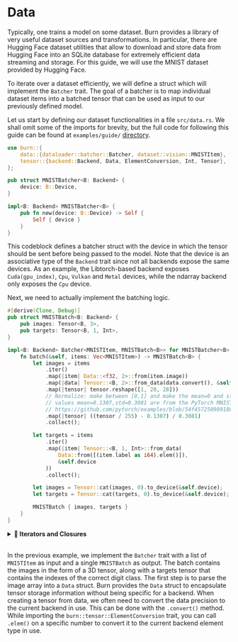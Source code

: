 # Data

Typically, one trains a model on some dataset. Burn provides a library of very useful dataset
sources and transformations. In particular, there are Hugging Face dataset utilities that allow to
download and store data from Hugging Face into an SQLite database for extremely efficient data
streaming and storage. For this guide, we will use the MNIST dataset provided by Hugging Face.

To iterate over a dataset efficiently, we will define a struct which will implement the `Batcher`
trait. The goal of a batcher is to map individual dataset items into a batched tensor that can be
used as input to our previously defined model.

Let us start by defining our dataset functionalities in a file `src/data.rs`. We shall omit some of the imports for brevity,
but the full code for following this guide can be found at `examples/guide/` [directory](https://github.com/tracel-ai/burn/tree/main/examples/guide).

```rust , ignore
use burn::{
    data::{dataloader::batcher::Batcher, dataset::vision::MNISTItem},
    tensor::{backend::Backend, Data, ElementConversion, Int, Tensor},
};

pub struct MNISTBatcher<B: Backend> {
    device: B::Device,
}

impl<B: Backend> MNISTBatcher<B> {
    pub fn new(device: B::Device) -> Self {
        Self { device }
    }
}

```

This codeblock defines a batcher struct with the device in which the tensor should be sent before
being passed to the model. Note that the device is an associative type of the `Backend` trait since
not all backends expose the same devices. As an example, the Libtorch-based backend exposes
`Cuda(gpu_index)`, `Cpu`, `Vulkan` and `Metal` devices, while the ndarray backend only exposes the
`Cpu` device.

Next, we need to actually implement the batching logic.

```rust , ignore
#[derive(Clone, Debug)]
pub struct MNISTBatch<B: Backend> {
    pub images: Tensor<B, 3>,
    pub targets: Tensor<B, 1, Int>,
}

impl<B: Backend> Batcher<MNISTItem, MNISTBatch<B>> for MNISTBatcher<B> {
    fn batch(&self, items: Vec<MNISTItem>) -> MNISTBatch<B> {
        let images = items
            .iter()
            .map(|item| Data::<f32, 2>::from(item.image))
            .map(|data| Tensor::<B, 2>::from_data(data.convert(), &self.device))
            .map(|tensor| tensor.reshape([1, 28, 28]))
            // Normalize: make between [0,1] and make the mean=0 and std=1
            // values mean=0.1307,std=0.3081 are from the PyTorch MNIST example
            // https://github.com/pytorch/examples/blob/54f4572509891883a947411fd7239237dd2a39c3/mnist/main.py#L122
            .map(|tensor| ((tensor / 255) - 0.1307) / 0.3081)
            .collect();

        let targets = items
            .iter()
            .map(|item| Tensor::<B, 1, Int>::from_data(
                Data::from([(item.label as i64).elem()]),
                &self.device
            ))
            .collect();

        let images = Tensor::cat(images, 0).to_device(&self.device);
        let targets = Tensor::cat(targets, 0).to_device(&self.device);

        MNISTBatch { images, targets }
    }
}
```

<details>
<summary><strong>🦀 Iterators and Closures</strong></summary>

The iterator pattern allows you to perform some tasks on a sequence of items in turn.

In this example, an iterator is created over the `MNISTItem`s in the vector `items` by calling the
`iter` method.

_Iterator adaptors_ are methods defined on the `Iterator` trait that produce different iterators by
changing some aspect of the original iterator. Here, the `map` method is called in a chain to
transform the original data before consuming the final iterator with `collect` to obtain the
`images` and `targets` vectors. Both vectors are then concatenated into a single tensor for the
current batch.

You probably noticed that each call to `map` is different, as it defines a function to execute on
the iterator items at each step. These anonymous functions are called
[_closures_](https://doc.rust-lang.org/book/ch13-01-closures.html) in Rust. They're easy to
recognize due to their syntax which uses vertical bars `||`. The vertical bars capture the input
variables (if applicable) while the rest of the expression defines the function to execute.

If we go back to the example, we can break down and comment the expression used to process the
images.

```rust, ignore
let images = items                                                       // take items Vec<MNISTItem>
    .iter()                                                              // create an iterator over it
    .map(|item| Data::<f32, 2>::from(item.image))                        // for each item, convert the image to float32 data struct
    .map(|data| Tensor::<B, 2>::from_data(data.convert(), &self.device)) // for each data struct, create a tensor on the device
    .map(|tensor| tensor.reshape([1, 28, 28]))                           // for each tensor, reshape to the image dimensions [C, H, W]
    .map(|tensor| ((tensor / 255) - 0.1307) / 0.3081)                    // for each image tensor, apply normalization
    .collect();                                                          // consume the resulting iterator & collect the values into a new vector
```

For more information on iterators and closures, be sure to check out the
[corresponding chapter](https://doc.rust-lang.org/book/ch13-00-functional-features.html) in the Rust
Book.

</details><br>

In the previous example, we implement the `Batcher` trait with a list of `MNISTItem` as input and a
single `MNISTBatch` as output. The batch contains the images in the form of a 3D tensor, along with
a targets tensor that contains the indexes of the correct digit class. The first step is to parse
the image array into a `Data` struct. Burn provides the `Data` struct to encapsulate tensor storage
information without being specific for a backend. When creating a tensor from data, we often need to
convert the data precision to the current backend in use. This can be done with the `.convert()`
method. While importing the `burn::tensor::ElementConversion` trait, you can call `.elem()` on a
specific number to convert it to the current backend element type in use.
